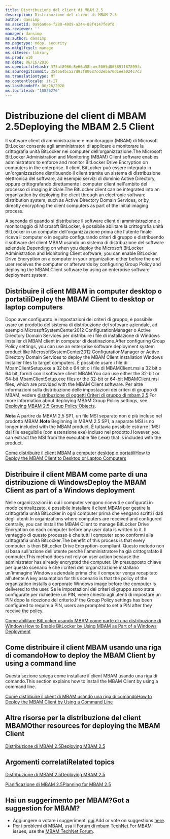 ```yaml
---
title: Distribuzione del client di MBAM 2.5
description: Distribuzione del client di MBAM 2.5
author: dansimp
ms.assetid: 0a96a0ee-f280-49d9-a244-88f4147fe9fd
ms.reviewer: ''
manager: dansimp
ms.author: dansimp
ms.pagetype: mdop, security
ms.mktglfcycl: manage
ms.sitesec: library
ms.prod: w10
ms.date: 06/16/2016
ms.openlocfilehash: 375af8966c8e66a58baec5065d065891187899fc
ms.sourcegitcommit: 354664bc527d93f80687cd2eba70d1eea024c7c3
ms.translationtype: MT
ms.contentlocale: it-IT
ms.lasthandoff: 06/26/2020
ms.locfileid: "10826276"
---
```

# <span data-ttu-id="112c0-103">Distribuzione del client di MBAM 2.5</span><span class="sxs-lookup"><span data-stu-id="112c0-103">Deploying the MBAM 2.5 Client</span></span>


<span data-ttu-id="112c0-104">Il software client di amministrazione e monitoraggio (MBAM) di Microsoft BitLocker consente agli amministratori di applicare e monitorare la crittografia unità BitLocker nei computer dell'organizzazione.</span><span class="sxs-lookup"><span data-stu-id="112c0-104">The Microsoft BitLocker Administration and Monitoring (MBAM) Client software enables administrators to enforce and monitor BitLocker Drive Encryption on computers in the enterprise.</span></span> <span data-ttu-id="112c0-105">Il client BitLocker può essere integrato in un'organizzazione distribuendo il client tramite un sistema di distribuzione elettronica del software, ad esempio servizi di dominio Active Directory, oppure crittografando direttamente i computer client nell'ambito del processo di imaging iniziale.</span><span class="sxs-lookup"><span data-stu-id="112c0-105">The BitLocker client can be integrated into an organization by deploying the client through an electronic software distribution system, such as Active Directory Domain Services, or by directly encrypting the client computers as part of the initial imaging process.</span></span>

<span data-ttu-id="112c0-106">A seconda di quando si distribuisce il software client di amministrazione e monitoraggio di Microsoft BitLocker, è possibile abilitare la crittografia unità BitLocker in un computer dell'organizzazione prima che l'utente finale riceva il computer o in seguito configurando criteri di gruppo e distribuendo il software del client MBAM usando un sistema di distribuzione del software aziendale.</span><span class="sxs-lookup"><span data-stu-id="112c0-106">Depending on when you deploy the Microsoft BitLocker Administration and Monitoring Client software, you can enable BitLocker Drive Encryption on a computer in your organization either before the end user receives the computer or afterwards by configuring Group Policy and deploying the MBAM Client software by using an enterprise software deployment system.</span></span>

## <span data-ttu-id="112c0-107">Distribuire il client MBAM in computer desktop o portatili</span><span class="sxs-lookup"><span data-stu-id="112c0-107">Deploy the MBAM Client to desktop or laptop computers</span></span>


<span data-ttu-id="112c0-108">Dopo aver configurato le impostazioni dei criteri di gruppo, è possibile usare un prodotto del sistema di distribuzione del software aziendale, ad esempio MicrosoftSystemCenter2012 ConfigurationManager o Active Directory Domain Services per distribuire i file di installazione di Windows Installer di MBAM client in computer di destinazione.</span><span class="sxs-lookup"><span data-stu-id="112c0-108">After configuring Group Policy settings, you can use an enterprise software deployment system product like MicrosoftSystemCenter2012 ConfigurationManager or Active Directory Domain Services to deploy the MBAM Client installation Windows Installer files to target computers.</span></span> <span data-ttu-id="112c0-109">È possibile usare i file di MbamClientSetup.exe a 32 bit o 64 bit o i file di MBAMClient.msi a 32 bit o 64 bit, forniti con il software client MBAM.</span><span class="sxs-lookup"><span data-stu-id="112c0-109">You can use either the 32-bit or 64-bit MbamClientSetup.exe files or the 32-bit or 64-bit MBAMClient.msi files, which are provided with the MBAM Client software.</span></span> <span data-ttu-id="112c0-110">Per altre informazioni sulla distribuzione delle impostazioni dei criteri di gruppo di MBAM, vedere [distribuzione di oggetti Criteri di gruppo di mbam 2,5](deploying-mbam-25-group-policy-objects.md).</span><span class="sxs-lookup"><span data-stu-id="112c0-110">For more information about deploying MBAM Group Policy settings, see [Deploying MBAM 2.5 Group Policy Objects](deploying-mbam-25-group-policy-objects.md).</span></span>

<span data-ttu-id="112c0-111">**Nota**  A partire da MBAM 2,5 SP1, un file MSI separato non è più incluso nel prodotto MBAM.</span><span class="sxs-lookup"><span data-stu-id="112c0-111">**Note** Beginning in MBAM 2.5 SP1, a separate MSI is no longer included with the MBAM product.</span></span> <span data-ttu-id="112c0-112">È tuttavia possibile estrarre l'MSI dal file eseguibile (con estensione exe) incluso nel prodotto.</span><span class="sxs-lookup"><span data-stu-id="112c0-112">However, you can extract the MSI from the executable file (.exe) that is included with the product.</span></span>

 

[<span data-ttu-id="112c0-113">Come distribuire il client MBAM a computer desktop o portatili</span><span class="sxs-lookup"><span data-stu-id="112c0-113">How to Deploy the MBAM Client to Desktop or Laptop Computers</span></span>](how-to-deploy-the-mbam-client-to-desktop-or-laptop-computers-mbam-25.md)

## <span data-ttu-id="112c0-114">Distribuire il client MBAM come parte di una distribuzione di Windows</span><span class="sxs-lookup"><span data-stu-id="112c0-114">Deploy the MBAM Client as part of a Windows deployment</span></span>


<span data-ttu-id="112c0-115">Nelle organizzazioni in cui i computer vengono ricevuti e configurati in modo centralizzato, è possibile installare il client MBAM per gestire la crittografia unità BitLocker in ogni computer prima che vengano scritti i dati degli utenti.</span><span class="sxs-lookup"><span data-stu-id="112c0-115">In organizations where computers are received and configured centrally, you can install the MBAM Client to manage BitLocker Drive Encryption on each computer before any user data is written to it.</span></span> <span data-ttu-id="112c0-116">Il vantaggio di questo processo è che tutti i computer sono conformi alla crittografia unità BitLocker.</span><span class="sxs-lookup"><span data-stu-id="112c0-116">The benefit of this process is that every computer is then BitLocker Drive Encryption-compliant.</span></span> <span data-ttu-id="112c0-117">Questo metodo non si basa sull'azione dell'utente perché l'amministratore ha già crittografato il computer.</span><span class="sxs-lookup"><span data-stu-id="112c0-117">This method does not rely on user action because the administrator has already encrypted the computer.</span></span> <span data-ttu-id="112c0-118">Un presupposto chiave per questo scenario è che i criteri dell'organizzazione installano un'immagine Windows aziendale prima che il computer venga recapitato all'utente.</span><span class="sxs-lookup"><span data-stu-id="112c0-118">A key assumption for this scenario is that the policy of the organization installs a corporate Windows image before the computer is delivered to the user.</span></span> <span data-ttu-id="112c0-119">Se le impostazioni dei criteri di gruppo sono state configurate per richiedere un PIN, viene chiesto agli utenti di impostare un PIN dopo la ricezione del criterio.</span><span class="sxs-lookup"><span data-stu-id="112c0-119">If the Group Policy settings has been configured to require a PIN, users are prompted to set a PIN after they receive the policy.</span></span>

[<span data-ttu-id="112c0-120">Come abilitare BitLocker usando MBAM come parte di una distribuzione di Windows</span><span class="sxs-lookup"><span data-stu-id="112c0-120">How to Enable BitLocker by Using MBAM as Part of a Windows Deployment</span></span>](how-to-enable-bitlocker-by-using-mbam-as-part-of-a-windows-deploymentmbam-25.md)

## <span data-ttu-id="112c0-121">Come distribuire il client MBAM usando una riga di comando</span><span class="sxs-lookup"><span data-stu-id="112c0-121">How to deploy the MBAM Client by using a command line</span></span>


<span data-ttu-id="112c0-122">Questa sezione spiega come installare il client MBAM usando una riga di comando.</span><span class="sxs-lookup"><span data-stu-id="112c0-122">This section explains how to install the MBAM Client by using a command line.</span></span>

[<span data-ttu-id="112c0-123">Come distribuire il client di MBAM usando una riga di comando</span><span class="sxs-lookup"><span data-stu-id="112c0-123">How to Deploy the MBAM Client by Using a Command Line</span></span>](how-to-deploy-the-mbam-client-by-using-a-command-line.md)

## <span data-ttu-id="112c0-124">Altre risorse per la distribuzione del client MBAM</span><span class="sxs-lookup"><span data-stu-id="112c0-124">Other resources for deploying the MBAM Client</span></span>


[<span data-ttu-id="112c0-125">Distribuzione di MBAM 2.5</span><span class="sxs-lookup"><span data-stu-id="112c0-125">Deploying MBAM 2.5</span></span>](deploying-mbam-25.md)



## <span data-ttu-id="112c0-126">Argomenti correlati</span><span class="sxs-lookup"><span data-stu-id="112c0-126">Related topics</span></span>


[<span data-ttu-id="112c0-127">Distribuzione di MBAM 2.5</span><span class="sxs-lookup"><span data-stu-id="112c0-127">Deploying MBAM 2.5</span></span>](deploying-mbam-25.md)

[<span data-ttu-id="112c0-128">Pianificazione di MBAM 2.5</span><span class="sxs-lookup"><span data-stu-id="112c0-128">Planning for MBAM 2.5</span></span>](planning-for-mbam-25.md)

 
## <span data-ttu-id="112c0-129">Hai un suggerimento per MBAM?</span><span class="sxs-lookup"><span data-stu-id="112c0-129">Got a suggestion for MBAM?</span></span>
- <span data-ttu-id="112c0-130">Aggiungere o votare i suggerimenti [qui](http://mbam.uservoice.com/forums/268571-microsoft-bitlocker-administration-and-monitoring).</span><span class="sxs-lookup"><span data-stu-id="112c0-130">Add or vote on suggestions [here](http://mbam.uservoice.com/forums/268571-microsoft-bitlocker-administration-and-monitoring).</span></span> 
- <span data-ttu-id="112c0-131">Per i problemi di MBAM, usa il [Forum di mbam TechNet](https://social.technet.microsoft.com/Forums/home?forum=mdopmbam).</span><span class="sxs-lookup"><span data-stu-id="112c0-131">For MBAM issues, use the [MBAM TechNet Forum](https://social.technet.microsoft.com/Forums/home?forum=mdopmbam).</span></span>
 





